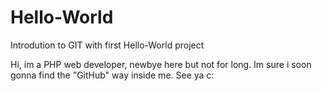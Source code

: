 # Hello-World
Introdution to GIT with first Hello-World project


Hi, im a PHP web developer, newbye here but not for long. Im sure i soon gonna find the "GitHub" way inside me. See ya c:
